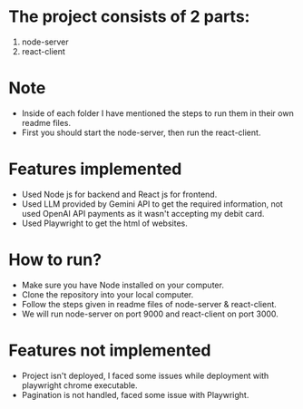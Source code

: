 # The project consists of 2 parts:

1. node-server
2. react-client

# Note

- Inside of each folder I have mentioned the steps to run them in their own readme files.
- First you should start the node-server, then run the react-client.

# Features implemented

- Used Node js for backend and React js for frontend.
- Used LLM provided by Gemini API to get the required information, not used OpenAI API payments as it wasn't accepting my debit card.
- Used Playwright to get the html of websites.

# How to run?

- Make sure you have Node installed on your computer.
- Clone the repository into your local computer.
- Follow the steps given in readme files of node-server & react-client.
- We will run node-server on port 9000 and react-client on port 3000.

# Features not implemented

- Project isn't deployed, I faced some issues while deployment with playwright chrome executable.
- Pagination is not handled, faced some issue with Playwright.
